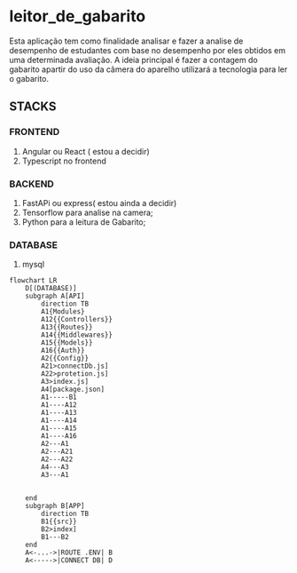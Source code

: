 # leitor_de_gabarito

Esta aplicação tem como finalidade analisar e fazer a analise de desempenho de estudantes com base
no desempenho por eles obtidos em uma determinada avaliação. A ideia principal é fazer a contagem do gabarito 
apartir do uso da câmera do aparelho utilizará a tecnologia para ler o gabarito. 

## STACKS

### FRONTEND
1. Angular ou React ( estou a decidir)
2. Typescript no frontend

### BACKEND

1. FastAPi ou express( estou ainda a decidir)
2. Tensorflow para analise na camera;
3. Python para a leitura de Gabarito;

### DATABASE
1. mysql

```mermaid
flowchart LR
    D[(DATABASE)]
    subgraph A[API]
        direction TB
        A1{Modules}
        A12{{Controllers}}
        A13{{Routes}}
        A14{{Middlewares}}
        A15{{Models}}
        A16{{Auth}}
        A2{{Config}}
        A21>connectDb.js]
        A22>protetion.js]
        A3>index.js]
        A4[package.json]
        A1-----B1
        A1----A12
        A1----A13
        A1----A14
        A1----A15
        A1----A16
        A2---A1
        A2---A21
        A2---A22
        A4---A3
        A3---A1
        

    end
    subgraph B[APP]
        direction TB
        B1{{src}}
        B2>index]
        B1---B2
    end
    A<-...->|ROUTE .ENV| B
    A<----->|CONNECT DB| D
```